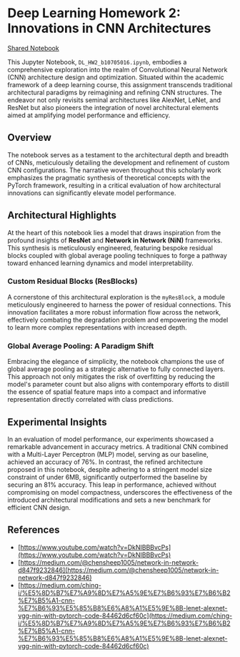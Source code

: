 # Deep Learning Homework 2: Innovations in CNN Architectures

[Shared Notebook](https://colab.research.google.com/gist/ruby0322/e863614f8f4cbf4c93a2528629a18d2a/hw2.ipynb)

This Jupyter Notebook, `DL_HW2_b10705016.ipynb`, embodies a comprehensive exploration into the realm of Convolutional Neural Network (CNN) architecture design and optimization. Situated within the academic framework of a deep learning course, this assignment transcends traditional architectural paradigms by reimagining and refining CNN structures. The endeavor not only revisits seminal architectures like AlexNet, LeNet, and ResNet but also pioneers the integration of novel architectural elements aimed at amplifying model performance and efficiency.


## Overview

The notebook serves as a testament to the architectural depth and breadth of CNNs, meticulously detailing the development and refinement of custom CNN configurations. The narrative woven throughout this scholarly work emphasizes the pragmatic synthesis of theoretical concepts with the PyTorch framework, resulting in a critical evaluation of how architectural innovations can significantly elevate model performance.

## Architectural Highlights

At the heart of this notebook lies a model that draws inspiration from the profound insights of **ResNet** and **Network in Network (NiN)** frameworks. This synthesis is meticulously engineered, featuring bespoke residual blocks coupled with global average pooling techniques to forge a pathway toward enhanced learning dynamics and model interpretability.

### Custom Residual Blocks (ResBlocks)

A cornerstone of this architectural exploration is the `myResBlock`, a module meticulously engineered to harness the power of residual connections. This innovation facilitates a more robust information flow across the network, effectively combating the degradation problem and empowering the model to learn more complex representations with increased depth.

### Global Average Pooling: A Paradigm Shift

Embracing the elegance of simplicity, the notebook champions the use of global average pooling as a strategic alternative to fully connected layers. This approach not only mitigates the risk of overfitting by reducing the model's parameter count but also aligns with contemporary efforts to distill the essence of spatial feature maps into a compact and informative representation directly correlated with class predictions.

## Experimental Insights

In an evaluation of model performance, our experiments showcased a remarkable advancement in accuracy metrics. A traditional CNN combined with a Multi-Layer Perceptron (MLP) model, serving as our baseline, achieved an accuracy of 76%. In contrast, the refined architecture proposed in this notebook, despite adhering to a stringent model size constraint of under 6MB, significantly outperformed the baseline by securing an 81% accuracy. This leap in performance, achieved without compromising on model compactness, underscores the effectiveness of the introduced architectural modifications and sets a new benchmark for efficient CNN design.

## References

- [https://www.youtube.com/watch?v=DkNIBBBvcPs](https://www.youtube.com/watch?v=DkNIBBBvcPs)
- [https://medium.com/@chensheep1005/network-in-network-d847f9232846](https://medium.com/@chensheep1005/network-in-network-d847f9232846)
- [https://medium.com/ching-i/%E5%8D%B7%E7%A9%8D%E7%A5%9E%E7%B6%93%E7%B6%B2%E7%B5%A1-cnn-%E7%B6%93%E5%85%B8%E6%A8%A1%E5%9E%8B-lenet-alexnet-vgg-nin-with-pytorch-code-84462d6cf60c](https://medium.com/ching-i/%E5%8D%B7%E7%A9%8D%E7%A5%9E%E7%B6%93%E7%B6%B2%E7%B5%A1-cnn-%E7%B6%93%E5%85%B8%E6%A8%A1%E5%9E%8B-lenet-alexnet-vgg-nin-with-pytorch-code-84462d6cf60c)
